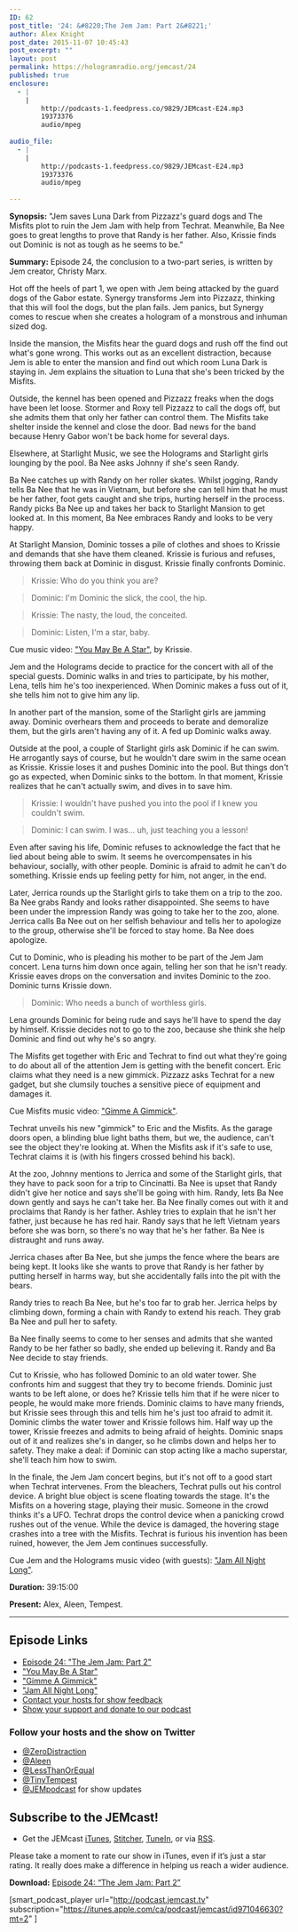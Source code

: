 ```yaml
---
ID: 62
post_title: '24: &#8220;The Jem Jam: Part 2&#8221;'
author: Alex Knight
post_date: 2015-11-07 10:45:43
post_excerpt: ""
layout: post
permalink: https://hologramradio.org/jemcast/24
published: true
enclosure:
  - |
    |
        http://podcasts-1.feedpress.co/9829/JEMcast-E24.mp3
        19373376
        audio/mpeg
        
audio_file:
  - |
    |
        http://podcasts-1.feedpress.co/9829/JEMcast-E24.mp3
        19373376
        audio/mpeg
        
---
```

__Synopsis:__ "Jem saves Luna Dark from Pizzazz's guard dogs and The Misfits plot to ruin the Jem Jam with help from Techrat. Meanwhile, Ba Nee goes to great lengths to prove that Randy is her father. Also, Krissie finds out Dominic is not as tough as he seems to be."

__Summary:__ Episode 24, the conclusion to a two-part series, is written by Jem creator, Christy Marx.

Hot off the heels of part 1, we open with Jem being attacked by the guard dogs of the Gabor estate. Synergy transforms Jem into Pizzazz, thinking that this will fool the dogs, but the plan fails. Jem panics, but Synergy comes to rescue when she creates a hologram of a monstrous and inhuman sized dog.

Inside the mansion, the Misfits hear the guard dogs and rush off the find out what's gone wrong. This works out as an excellent distraction, because Jem is able to enter the mansion and find out which room Luna Dark is staying in. Jem explains the situation to Luna that she's been tricked by the Misfits.

Outside, the kennel has been opened and Pizzazz freaks when the dogs have been let loose. Stormer and Roxy tell Pizzazz to call the dogs off, but she admits them that only her father can control them. The Misfits take shelter inside the kennel and close the door. Bad news for the band because Henry Gabor won't be back home for several days.

Elsewhere, at Starlight Music, we see the Holograms and Starlight girls lounging by the pool. Ba Nee asks Johnny if she's seen Randy.

Ba Nee catches up with Randy on her roller skates. Whilst jogging, Randy tells Ba Nee that he was in Vietnam, but before she can tell him that he must be her father, foot gets caught and she trips, hurting herself in the process. Randy picks Ba Nee up and takes her back to Starlight Mansion to get looked at. In this moment, Ba Nee embraces Randy and looks to be very happy.

At Starlight Mansion, Dominic tosses a pile of clothes and shoes to Krissie and demands that she have them cleaned. Krissie is furious and refuses, throwing them back at Dominic in disgust. Krissie finally confronts Dominic.

> Krissie: Who do you think you are?

> Dominic: I'm Dominic the slick, the cool, the hip.

> Krissie: The nasty, the loud, the conceited.

> Dominic: Listen, I'm a star, baby.

Cue music video: ["You May Be A Star"][You May Be A Star], by Krissie.

Jem and the Holograms decide to practice for the concert with all of the special guests. Dominic walks in and tries to participate, by his mother, Lena, tells him he's too inexperienced. When Dominic makes a fuss out of it, she tells him not to give him any lip.

In another part of the mansion, some of the Starlight girls are jamming away. Dominic overhears them and proceeds to berate and demoralize them, but the girls aren't having any of it. A fed up Dominic walks away.

Outside at the pool, a couple of Starlight girls ask Dominic if he can swim. He arrogantly says of course, but he wouldn't dare swim in the same ocean as Krissie. Krissie loses it and pushes Dominic into the pool. But things don't go as expected, when Dominic sinks to the bottom. In that moment, Krissie realizes that he can't actually swim, and dives in to save him. 

> Krissie: I wouldn't have pushed you into the pool if I knew you couldn't swim.

> Dominic: I can swim. I was... uh, just teaching you a lesson!

Even after saving his life, Dominic refuses to acknowledge the fact that he lied about being able to swim. It seems he overcompensates in his behaviour, socially, with other people. Dominic is afraid to admit he can't do something. Krissie ends up feeling petty for him, not anger, in the end.

Later, Jerrica rounds up the Starlight girls to take them on a trip to the zoo. Ba Nee grabs Randy and looks rather disappointed. She seems to have been under the impression Randy was going to take her to the zoo, alone. Jerrica calls Ba Nee out on her selfish behaviour and tells her to apologize to the group, otherwise she'll be forced to stay home. Ba Nee does apologize.

Cut to Dominic, who is pleading his mother to be part of the Jem Jam concert. Lena turns him down once again, telling her son that he isn't ready. Krissie eaves drops on the conversation and invites Dominic to the zoo. Dominic turns Krissie down.

> Dominic: Who needs a bunch of worthless girls.

Lena grounds Dominic for being rude and says he'll have to spend the day by himself. Krissie decides not to go to the zoo, because she think she help Dominic and find out why he's so angry.

The Misfits get together with Eric and Techrat to find out what they're going to do about all of the attention Jem is getting with the benefit concert. Eric claims what they need is a new gimmick. Pizzazz asks Techrat for a new gadget, but she clumsily touches a sensitive piece of equipment and damages it.

Cue Misfits music video: ["Gimme A Gimmick"][Gimme A Gimmick].

Techrat unveils his new "gimmick" to Eric and the Misfits. As the garage doors open, a blinding blue light baths them, but we, the audience, can't see the object they're looking at. When the Misfits ask if it's safe to use, Techrat claims it is (with his fingers crossed behind his back).

At the zoo, Johnny mentions to Jerrica and some of the Starlight girls, that they have to pack soon for a trip to Cincinatti. Ba Nee is upset that Randy didn't give her notice and says she'll be going with him. Randy, lets Ba Nee down gently and says he can't take her. Ba Nee finally comes out with it and proclaims that Randy is her father. Ashley tries to explain that he isn't her father, just because he has red hair. Randy says that he left Vietnam years before she was born, so there's no way that he's her father. Ba Nee is distraught and runs away.

Jerrica chases after Ba Nee, but she jumps the fence where the bears are being kept. It looks like she wants to prove that Randy is her father by putting herself in harms way, but she accidentally falls into the pit with the bears.

Randy tries to reach Ba Nee, but he's too far to grab her. Jerrica helps by climbing down, forming a chain with Randy to extend his reach. They grab Ba Nee and pull her to safety.

Ba Nee finally seems to come to her senses and admits that she wanted Randy to be her father so badly, she ended up believing it. Randy and Ba Nee decide to stay friends.

Cut to Krissie, who has followed Dominic to an old water tower. She confronts him and suggest that they try to become friends. Dominic just wants to be left alone, or does he? Krissie tells him that if he were nicer to people, he would make more friends. Dominic claims to have many friends, but Krissie sees through this and tells him he's just too afraid to admit it. Dominic climbs the water tower and Krissie follows him. Half way up the tower, Krissie freezes and admits to being afraid of heights. Dominic snaps out of it and realizes she's in danger, so he climbs down and helps her to safety. They make a deal: if Dominic can stop acting like a macho superstar, she'll teach him how to swim.

In the finale, the Jem Jam concert begins, but it's not off to a good start when Techrat intervenes. From the bleachers, Techrat pulls out his control device. A bright blue object is scene floating towards the stage. It's the Misfits on a hovering stage, playing their music. Someone in the crowd thinks it's a UFO. Techrat drops the control device when a panicking crowd rushes out of the venue. While the device is damaged, the hovering stage crashes into a tree with the Misfits. Techrat is furious his invention has been ruined, however, the Jem Jem continues successfully.

Cue Jem and the Holograms music video (with guests): ["Jam All Night Long"][Jam All Night Long].

__Duration:__ 39:15:00

__Present:__ Alex, Aleen, Tempest.

_________

## Episode Links

- [Episode 24: "The Jem Jam: Part 2"][The Jem Jam: Part 2]
- ["You May Be A Star"][You May Be A Star]
- ["Gimme A Gimmick"][Gimme A Gimmick]
- ["Jam All Night Long"][Jam All Night Long]
- [Contact your hosts for show feedback][Contact]
- [Show your support and donate to our podcast][Donate]

### Follow your hosts and the show on Twitter

- [@ZeroDistraction][ZeroDistraction]
- [@Aleen][Aleen]
- [@LessThanOrEqual][LessThanOrEqual]
- [@TinyTempest][TinyTempest]
- [@JEMpodcast][JEMcast] for show updates

## Subscribe to the JEMcast!

- Get the JEMcast [iTunes][iTunes], [Stitcher][Stitcher], [TuneIn][TuneIn], or via [RSS][RSS].

Please take a moment to rate our show in iTunes, even if it’s just a star rating. It really does make a difference in helping us reach a wider audience.

__Download:__ [Episode 24: “The Jem Jam: Part 2”][E24]

[The Jem Jam: Part 2]: http://jem.wikia.com/wiki/The_Jem_Jam_(Part_2)
[You May Be A Star]: https://www.youtube.com/watch?v=vm747HOUjlQ
[Gimme A Gimmick]: https://www.youtube.com/watch?v=OhfydUDP5us
[Jam All Night Long]: https://www.youtube.com/watch?v=tknYtphs8Bw
[Contact]: https://jemcast.tv/contact
[Donate]: https://jemcast.tv/donate
[ZeroDistraction]: https://twitter.com/zerodistraction
[Aleen]: https://twitter.com/aleen
[LessThanOrEqual]: https://twitter.com/lessthanorequal
[TinyTempest]: https://twitter.com/tinytempest
[JEMcast]: (https://twitter.com/JEMpodcast) 
[iTunes]: https://itunes.apple.com/ca/podcast/jemcast/id971046630
[Stitcher]: http://www.stitcher.com/podcast/jemcast
[TuneIn]: http://tunein.com/radio/JEMcast-p733327/
[RSS]: http://podcast.jemcast.tv
[E24]: http://podcasts-1.feedpress.co/9829/JEMcast-E24.mp3

[smart_podcast_player url="http://podcast.jemcast.tv" subscription="https://itunes.apple.com/ca/podcast/jemcast/id971046630?mt=2" ]